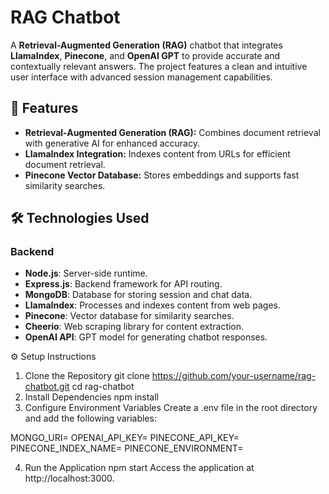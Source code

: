 # RAG Chatbot

A **Retrieval-Augmented Generation (RAG)** chatbot that integrates **LlamaIndex**, **Pinecone**, and **OpenAI GPT** to provide accurate and contextually relevant answers. The project features a clean and intuitive user interface with advanced session management capabilities.

## 📖 Features

- **Retrieval-Augmented Generation (RAG):** Combines document retrieval with generative AI for enhanced accuracy.
- **LlamaIndex Integration:** Indexes content from URLs for efficient document retrieval.
- **Pinecone Vector Database:** Stores embeddings and supports fast similarity searches.

## 🛠️ Technologies Used

### Backend
- **Node.js**: Server-side runtime.
- **Express.js**: Backend framework for API routing.
- **MongoDB**: Database for storing session and chat data.
- **LlamaIndex**: Processes and indexes content from web pages.
- **Pinecone**: Vector database for similarity searches.
- **Cheerio**: Web scraping library for content extraction.
- **OpenAI API**: GPT model for generating chatbot responses.

⚙️ Setup Instructions

1. Clone the Repository
git clone https://github.com/your-username/rag-chatbot.git
cd rag-chatbot
2. Install Dependencies
npm install
3. Configure Environment Variables
Create a .env file in the root directory and add the following variables:

MONGO_URI=<your-mongodb-uri>
OPENAI_API_KEY=<your-openai-api-key>
PINECONE_API_KEY=<your-pinecone-api-key>
PINECONE_INDEX_NAME=<your-pinecone-index-name>
PINECONE_ENVIRONMENT=<your-pinecone-environment>

4. Run the Application
npm start
Access the application at http://localhost:3000.
